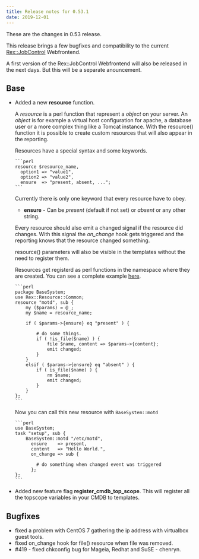 ```yaml
---
title: Release notes for 0.53.1
date: 2019-12-01
---
```


These are the changes in 0.53 release.

This release brings a few bugfixes and compatibility to the current [Rex::JobControl](https://github.com/RexOps/rex-jobcontrol) Webfrontend.

A first version of the Rex::JobControl Webfrontend will also be released in the next days. But this will be a separate anouncement.

## Base

-   Added a new **resource** function.

    A *resource* is a perl function that represent a *object* on your server. An *object* is for example a virtual host configuration for apache, a database user or a more complex thing like a Tomcat instance. With the resource() function it is possible to create custom resources that will also appear in the reporting.

    Resources have a special syntax and some keywords.

        ```perl
        resource $resource_name,
          option1 => "value1",
          option2 => "value2",
          ensure  => "present, absent, ...";
        ```

    Currently there is only one keyword that every resource have to obey.

    -   **ensure** - Can be *present* (default if not set) or *absent* or any other string.

    Every resource should also emit a changed signal if the resource did changes. With this signal the *on\_change* hook gets triggered and the reporting knows that the resource changed something.

    resource() parameters will also be visible in the templates without the need to register them.

    Resources get registerd as perl functions in the namespace where they are created. You can see a complete example [here](#).

        ```perl
        package BaseSystem;
        use Rex::Resource::Common;
        resource "motd", sub {
            my ($params) = @_;
            my $name = resource_name;
        
            if ( $params->{ensure} eq "present" ) {
        
                # do some things.
                if ( !is_file($name) ) {
                    file $name, content => $params->{content};
                    emit changed;
                }
            }
            elsif ( $params->{ensure} eq "absent" ) {
                if ( is_file($name) ) {
                    rm $name;
                    emit changed;
                }
            }
        };
        ```

    Now you can call this new resource with `BaseSystem::motd`

        ```perl
        use BaseSystem;
        task "setup", sub {
            BaseSystem::motd "/etc/motd",
              ensure    => present,
              content   => "Hello World.",
              on_change => sub {
        
                # do something when changed event was triggered
              };
        };
        ```

-   Added new feature flag **register\_cmdb\_top\_scope**. This will register all the topscope variables in your CMDB to templates.

## Bugfixes

-   fixed a problem with CentOS 7 gathering the ip address with virtualbox guest tools.
-   fixed on\_change hook for file() resource when file was removed.
-   \#419 - fixed chkconfig bug for Mageia, Redhat and SuSE - chenryn.

